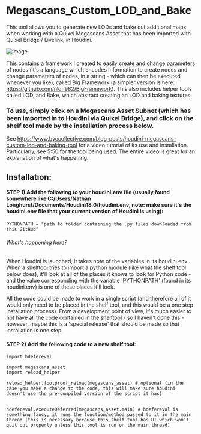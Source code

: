 # Megascans_Custom_LOD_and_Bake
This tool allows you to generate new LODs and bake out additional maps when working with a Quixel Megascans Asset that has been imported with Quixel Bridge / Livelink, in Houdini.

![image](https://user-images.githubusercontent.com/69462081/110022718-263a0a80-7d91-11eb-8ed9-25c0c2953734.png)

This contains a framework I created to easily create and change parameters of nodes (it's a language which encodes information to create nodes and change parameters of nodes, in a string - which can then be executed whenever you like), called Big Framework (a simpler version is here: https://github.com/nlon982/BigFramework). This also includes helper tools called LOD, and Bake, which abstract creating an LOD and baking textures.

### To use, simply click on a Megascans Asset Subnet (which has been imported in to Houdini via Quixel Bridge), and click on the shelf tool made by the installation process below.

See https://www.byccollective.com/blog-posts/houdini-megascans-custom-lod-and-baking-tool for a video tutorial of its use and installation. Particularly, see 5:50 for the tool being used. The entire video is great for an explanation of what's happening.

## Installation:

#### STEP 1) Add the following to your houdini.env file (usually found somewhere like C:/Users/Nathan Longhurst/Documents/Houdini18.0/houdini.env, note: make sure it's the houdini.env file that your current version of Houdini is using):

```
PYTHONPATH = "path to folder containing the .py files downloaded from this GitHub"
```

###### What's happening here? 
When Houdini is launched, it takes note of the variables in its houdini.env . When a shelftool tries to import a python module (like what the shelf tool below does), it'll look at all of the places it knows to look for Python code - and the value corresponding with the variable 'PYTHONPATH' (found in its houdini.env) is one of these places it'll look.

All the code could be made to work in a single script (and therefore all of it would only need to be placed in the shelf tool, and this would be a one step installation process). From a development point of view, it's much easier to not have all the code contained in the shelftool - so I haven't done this - however, maybe this is a 'special release' that should be made so that installation is one step.

#### STEP 2) Add the following code to a new shelf tool:

```
import hdefereval

import megascans_asset
import reload_helper

reload_helper.foolproof_reload(megascans_asset) # optional (in the case you make a change to the code, this will make sure houdini doesn't use the pre-compiled version of the script it has)


hdefereval.executeDeferred(megascans_asset.main) # hdefereval is something fancy, it runs the function/method passed to it in the main thread (this is necessary because this shelf tool has UI which won't quit out properly unless this tool is run on the main thread)

```


